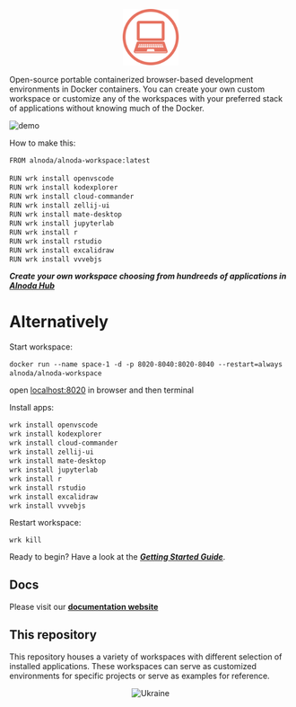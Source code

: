 <p align="center">
  <img src="img/alnoda-red.svg" alt="Alnoda logo" width="100">
</p> 

Open-source portable containerized browser-based development environments in Docker containers. You can create your own 
custom workspace or customize any of the workspaces with your preferred stack of applications without knowing much of the Docker.

![demo](img/wrk-demo.gif)

How to make this: 

```
FROM alnoda/alnoda-workspace:latest

RUN wrk install openvscode
RUN wrk install kodexplorer
RUN wrk install cloud-commander
RUN wrk install zellij-ui
RUN wrk install mate-desktop
RUN wrk install jupyterlab
RUN wrk install r
RUN wrk install rstudio
RUN wrk install excalidraw
RUN wrk install vvvebjs
```

__*Create your own workspace choosing from hundreeds of applications in [Alnoda Hub](https://alnoda.org/)*__ 

# Alternatively 

Start workspace: 

```
docker run --name space-1 -d -p 8020-8040:8020-8040 --restart=always alnoda/alnoda-workspace
```

open [localhost:8020](http://localhost:8020) in browser and then terminal

Install apps: 

```
wrk install openvscode
wrk install kodexplorer
wrk install cloud-commander
wrk install zellij-ui
wrk install mate-desktop
wrk install jupyterlab
wrk install r
wrk install rstudio
wrk install excalidraw
wrk install vvvebjs
```

Restart workspace:

```
wrk kill
```

Ready to begin? Have a look at the [__*Getting Started Guide*__](https://docs.alnoda.org/get-started/launch-workspace/).

## Docs

Please visit our [**documentation website**](https://docs.alnoda.org)

## This repository

This repository houses a variety of workspaces with different selection of installed applications. These workspaces can serve as customized environments 
for specific projects or serve as examples for reference.


<p align="center">
  <img src="img/stand_with_ukraine.png" alt="Ukraine" width="250">
</p> 
